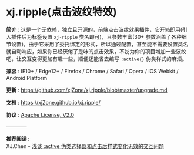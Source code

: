 <!-- --------------------------------------------------------------------------------------- -->
# xj.ripple(点击波纹特效)

**简介** : 这是一个无依赖，独立且开源的，前端点击波纹效果插件，它开箱即用(引入插件后为标签设置 `xj-ripple` 类名即可)，且参数丰富(30+ 参数涵盖了各种细节设置)，由于它采用了委托绑定的形式，所以通过配置，甚至能不需要设置类名就自动响应，如果你已经厌倦了乏味的点击效果，不妨为你的项目增加一些波纹吧，让交互变得更加有趣一些，顺便还能省去编写 `:active{}` 伪类样式的麻烦。

**兼容** : IE10+ / Edge12+ / Firefox / Chrome / Safari / Opera / IOS Webkit / Android Platform  

**更新** : <https://github.com/xjZone/xj.ripple/blob/master/upgrade.md>  

**文档** : <https://xjZone.github.io/xj.ripple/>  

**协议** : [Apache License, V2.0](https://www.apache.org/licenses/LICENSE-2.0)  

————

**推荐阅读 :**  
XJ.Chen - [浅谈 :active 伪类选择器和点击后样式变化无效的交互问题](https://juejin.cn/post/7165977604074242061)  


